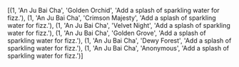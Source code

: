 [(1, 'An Ju Bai Cha', 'Golden Orchid', 'Add a splash of sparkling water for fizz.'), 
(1, 'An Ju Bai Cha', 'Crimson Majesty', 'Add a splash of sparkling water for fizz.'), 
(1, 'An Ju Bai Cha', 'Velvet Night', 'Add a splash of sparkling water for fizz.'), 
(1, 'An Ju Bai Cha', 'Golden Grove', 'Add a splash of sparkling water for fizz.'), 
(1, 'An Ju Bai Cha', 'Dewy Forest', 'Add a splash of sparkling water for fizz.'), 
(1, 'An Ju Bai Cha', 'Anonymous', 'Add a splash of sparkling water for fizz.')]